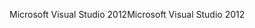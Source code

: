 <span data-ttu-id="c9c42-101">Microsoft Visual Studio 2012</span><span class="sxs-lookup"><span data-stu-id="c9c42-101">Microsoft Visual Studio 2012</span></span>